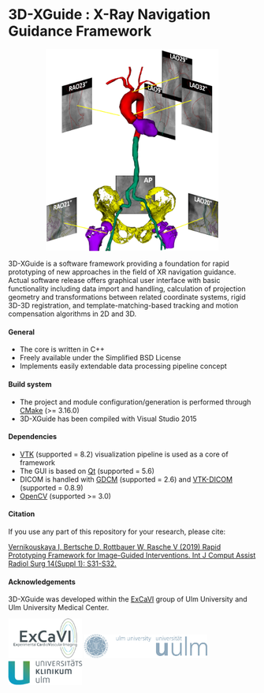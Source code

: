 # 3D-XGuide : X-Ray Navigation Guidance Framework
<p align=center>
<img src="MODEL_FUSION.png" width="350">

3D-XGuide is a software framework providing a foundation for rapid prototyping of new approaches in the field of XR navigation guidance.
Actual software release offers graphical user interface with basic functionality including data import and handling, calculation of projection geometry and transformations between related coordinate systems, rigid 3D-3D registration, and template-matching-based tracking and motion compensation algorithms in 2D and 3D.

#### General
 - The core is written in C++
 - Freely available under the Simplified BSD License
 - Implements easily extendable data processing pipeline concept

#### Build system
 - The project and module configuration/generation is performed through [CMake](https://cmake.org/) (>= 3.16.0)
 - 3D-XGuide has been compiled with Visual Studio 2015
 
 #### Dependencies
 - [VTK](https://www.vtk.org/) (supported = 8.2) visualization pipeline is used as a core of framework
 - The GUI is based on [Qt](https://www.qt.io/) (supported = 5.6)
 - DICOM is handled with [GDCM](http://gdcm.sourceforge.net/) (supported = 2.6) and [VTK-DICOM](http://dgobbi.github.io/vtk-dicom/) (supported = 0.8.9)
 - [OpenCV](https://opencv.org/) (supported >= 3.0)

#### Citation
If you use any part of this repository for your research, please cite:

[Vernikouskaya I, Bertsche D, Rottbauer W, Rasche V (2019) Rapid Prototyping Framework for Image-Guided Interventions. Int J Comput Assist Radiol Surg 14(Suppl 1): S31-S32.](https://doi.org/10.1007/s11548-019-01969-3)

#### Acknowledgements
3D-XGuide was developed within the [ExCaVI](https://www.uniklinik-ulm.de/innere-medizin-ii/experimentelle-forschung/experimental-cardiovascular-imaging-excavi.html) group of Ulm University and Ulm University Medical Center. 

<img src="logoExCavi.png" width="150">
<img src="logo_30_sRGB.jpg" width="250">
<img src="logo_klinik.png" width="150">
